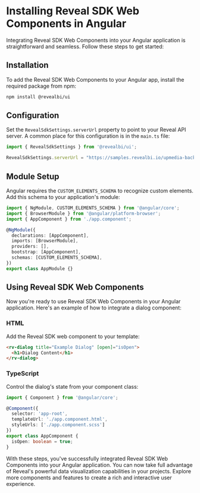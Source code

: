 # Installing Reveal SDK Web Components in Angular

Integrating Reveal SDK Web Components into your Angular application is straightforward and seamless. Follow these steps to get started:

## Installation

To add the Reveal SDK Web Components to your Angular app, install the required package from npm:

```bash npm2yarn
npm install @revealbi/ui
```

## Configuration

Set the `RevealSdkSettings.serverUrl` property to point to your Reveal API server. A common place for this configuration is in the `main.ts` file:

```ts
import { RevealSdkSettings } from '@revealbi/ui';

RevealSdkSettings.serverUrl = "https://samples.revealbi.io/upmedia-backend/reveal-api/";
```

## Module Setup

Angular requires the `CUSTOM_ELEMENTS_SCHEMA` to recognize custom elements. Add this schema to your application's module:

```ts
import { NgModule, CUSTOM_ELEMENTS_SCHEMA } from '@angular/core';
import { BrowserModule } from '@angular/platform-browser';
import { AppComponent } from './app.component';

@NgModule({
  declarations: [AppComponent],
  imports: [BrowserModule],
  providers: [],
  bootstrap: [AppComponent],
  schemas: [CUSTOM_ELEMENTS_SCHEMA],
})
export class AppModule {}
```

## Using Reveal SDK Web Components

Now you're ready to use Reveal SDK Web Components in your Angular application. Here's an example of how to integrate a dialog component:

### HTML

Add the Reveal SDK web component to your template:

```html
<rv-dialog title="Example Dialog" [open]="isOpen">
  <h1>Dialog Content</h1>
</rv-dialog>
```

### TypeScript

Control the dialog's state from your component class:

```ts
import { Component } from '@angular/core';

@Component({
  selector: 'app-root',
  templateUrl: './app.component.html',
  styleUrls: ['./app.component.scss']
})
export class AppComponent {
  isOpen: boolean = true;
}
```

With these steps, you've successfully integrated Reveal SDK Web Components into your Angular application. You can now take full advantage of Reveal's powerful data visualization capabilities in your projects. Explore more components and features to create a rich and interactive user experience.
